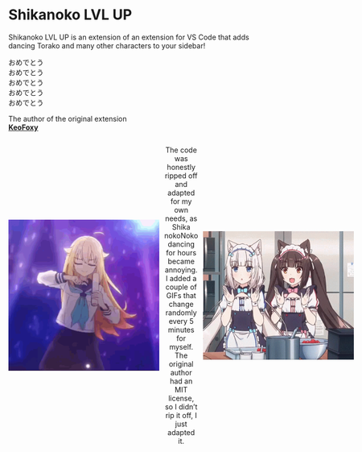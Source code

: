 # Shikanoko LVL UP

Shikanoko LVL UP is an extension of an extension for VS Code that adds dancing Torako and many other characters to your sidebar!

おめでとう  
おめでとう  
おめでとう  
おめでとう  
おめでとう  

The author of the original extension  
[**KeoFoxy**](https://github.com/KeoFoxy)

<div align="center">

<div align="center" style="display: flex; justify-content: space-evenly; align-items: center;">

<img width="300px" src="https://github.com/KeoFoxy/shikanoko-nokonoko-koshitantan/raw/HEAD/assets/shikanoko.gif">

<div style="max-width: 400px; margin: 0 10px;">
<p>
The code was honestly ripped off and adapted for my own needs, as Shika nokoNoko dancing for hours became annoying. I added a couple of GIFs that change randomly every 5 minutes for myself. The original author had an MIT license, so I didn’t rip it off, I just adapted it.
 </p>
 </div>
 <img width="300px" src="https://github.com/LavaExcess/Shikanoko-LVL-UP/raw/58f641d9a2d6089643d0ddab55ef115014d3a229/assets/uwu30.gif">
  </div>


</div>
